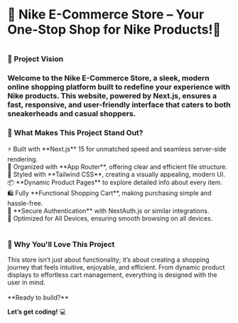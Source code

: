 <h1>🛒 Nike E-Commerce Store – Your One-Stop Shop for Nike Products!👟<h1/>

<h3>🎯 Project Vision<h3/>
Welcome to the Nike E-Commerce Store, a sleek, modern online shopping platform built to redefine your experience with Nike products. This website, powered by Next.js, ensures a fast, responsive, and user-friendly interface that caters to both sneakerheads and casual shoppers.
  
<h3>🔑 What Makes This Project Stand Out?</h3>
⚡ Built with **Next.js** 15 for unmatched speed and seamless server-side rendering.<br>
📂 Organized with **App Router**, offering clear and efficient file structure.<br>
🎨 Styled with **Tailwind CSS**, creating a visually appealing, modern UI.<br>
📦 **Dynamic Product Pages** to explore detailed info about every item.<br>
🛍️ Fully **Functional Shopping Cart**, making purchasing simple and hassle-free.<br>
🔐 **Secure Authentication** with NextAuth.js or similar integrations.<br>
📱 Optimized for All Devices, ensuring smooth browsing on all devices.<br><br>

<h3>🚀 Why You'll Love This Project</h3>
This store isn’t just about functionality; it’s about creating a shopping journey that feels intuitive, enjoyable, and efficient. From dynamic product displays to effortless cart management, everything is designed with the user in mind.
<br><br>
**Ready to build?** 

**Let’s get coding!** 💻
